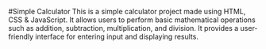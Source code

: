 #Simple Calculator
This is a simple calculator project made using HTML, CSS & JavaScript.
It allows users to perform basic mathematical operations such as addition, subtraction, multiplication, and division. It provides a user-friendly interface for entering input and displaying results.
